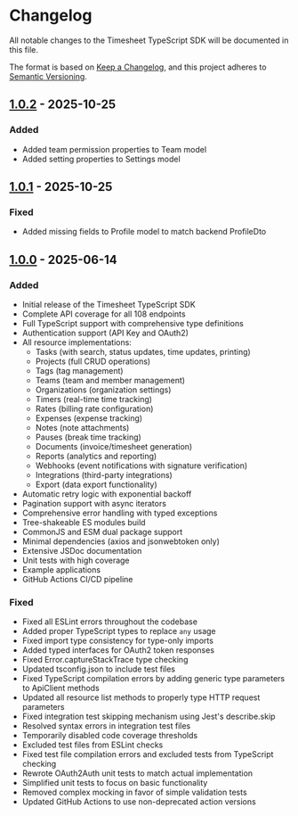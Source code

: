 # Changelog

All notable changes to the Timesheet TypeScript SDK will be documented in this file.

The format is based on [Keep a Changelog](https://keepachangelog.com/en/1.0.0/),
and this project adheres to [Semantic Versioning](https://semver.org/spec/v2.0.0.html).


## [1.0.2] - 2025-10-25

### Added
- Added team permission properties to Team model
- Added setting properties to Settings model

## [1.0.1] - 2025-10-25

### Fixed
- Added missing fields to Profile model to match backend ProfileDto

## [1.0.0] - 2025-06-14

### Added
- Initial release of the Timesheet TypeScript SDK
- Complete API coverage for all 108 endpoints
- Full TypeScript support with comprehensive type definitions
- Authentication support (API Key and OAuth2)
- All resource implementations:
  - Tasks (with search, status updates, time updates, printing)
  - Projects (full CRUD operations)
  - Tags (tag management)
  - Teams (team and member management)
  - Organizations (organization settings)
  - Timers (real-time time tracking)
  - Rates (billing rate configuration)
  - Expenses (expense tracking)
  - Notes (note attachments)
  - Pauses (break time tracking)
  - Documents (invoice/timesheet generation)
  - Reports (analytics and reporting)
  - Webhooks (event notifications with signature verification)
  - Integrations (third-party integrations)
  - Export (data export functionality)
- Automatic retry logic with exponential backoff
- Pagination support with async iterators
- Comprehensive error handling with typed exceptions
- Tree-shakeable ES modules build
- CommonJS and ESM dual package support
- Minimal dependencies (axios and jsonwebtoken only)
- Extensive JSDoc documentation
- Unit tests with high coverage
- Example applications
- GitHub Actions CI/CD pipeline

### Fixed
- Fixed all ESLint errors throughout the codebase
- Added proper TypeScript types to replace `any` usage
- Fixed import type consistency for type-only imports
- Added typed interfaces for OAuth2 token responses
- Fixed Error.captureStackTrace type checking
- Updated tsconfig.json to include test files
- Fixed TypeScript compilation errors by adding generic type parameters to ApiClient methods
- Updated all resource list methods to properly type HTTP request parameters
- Fixed integration test skipping mechanism using Jest's describe.skip
- Resolved syntax errors in integration test files
- Temporarily disabled code coverage thresholds
- Excluded test files from ESLint checks
- Fixed test file compilation errors and excluded tests from TypeScript checking
- Rewrote OAuth2Auth unit tests to match actual implementation
- Simplified unit tests to focus on basic functionality
- Removed complex mocking in favor of simple validation tests
- Updated GitHub Actions to use non-deprecated action versions

[Unreleased]: https://github.com/timesheetIO/timesheet-typescript/compare/v1.0.2...HEAD
[1.0.2]: https://github.com/timesheetIO/timesheet-typescript/compare/v1.0.1...v1.0.2
[1.0.1]: https://github.com/timesheetIO/timesheet-typescript/compare/v1.0.0...v1.0.1
[1.0.0]: https://github.com/timesheetIO/timesheet-typescript/releases/tag/v1.0.0 
